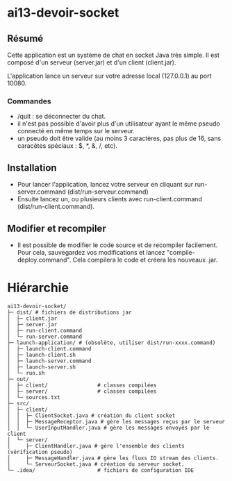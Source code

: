 # ai13-devoir-socket

## Résumé

Cette application est un système de chat en socket Java très simple. Il est composé d'un serveur (server.jar) et d'un client (client.jar).

L'application lance un serveur sur votre adresse local (127.0.0.1) au port 10080.

### Commandes 
- /quit : se déconnecter du chat.
- il n'est pas possible d'avoir plus d'un utilisateur ayant le même pseudo connecté en même temps sur le serveur.
- un pseudo doit être valide (au moins 3 caractères, pas plus de 16, sans caracètes spéciaux : $, *, &, /, etc).

## Installation

- Pour lancer l'application, lancez votre serveur en cliquant sur run-server.command (dist/run-serveur.command)
- Ensuite lancez un, ou plusieurs clients avec run-client.command (dist/run-client.command).

## Modifier et recompiler

- Il est possible de modifier le code source et de recompiler facilement. Pour cela, sauvegardez vos modifications et lancez "compile-deploy.command". Cela compilera le code et créera les nouveaux .jar.

# Hiérarchie


```plaintext
ai13-devoir-socket/
├─ dist/ # fichiers de distributions jar
│  ├─ client.jar
│  ├─ server.jar
│  ├─ run-client.command
│  └─ run-server.command
├─ launch-application/ # (obsolète, utiliser dist/run-xxxx.command)
│  ├─ launch-client.command
│  ├─ launch-client.sh
│  ├─ launch-server.command
│  ├─ launch-server.sh
│  └─ run.sh
├─ out/
│  ├─ client/                # classes compilées
│  ├─ server/                # classes compilées
│  └─ sources.txt
├─ src/
│  ├─ client/
│  │  ├─ ClientSocket.java # création du client socket
│  │  ├─ MessageReceptor.java # gère les messages reçus par le serveur
│  │  └─ UserInputHandler.java # gère les messages envoyés par le client
│  └─ server/
│     ├─ ClientHandler.java # gère l'ensemble des clients (vérification pseudo)
│     ├─ MessageHandler.java # gère les fluxs IO stream des clients.
│     └─ ServeurSocket.java # création du serveur socket. 
└─ .idea/                    # fichiers de configuration IDE
